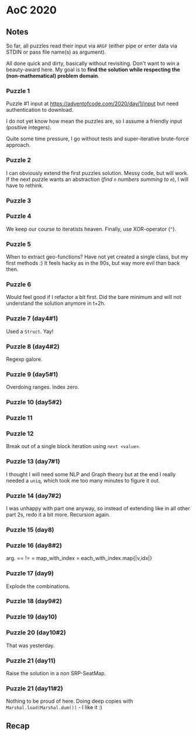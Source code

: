 # AoC 2020

## Notes

So far, all puzzles read their input via `ARGF` (either pipe or enter data via
STDIN  or pass file name(s) as argument).

All done quick and dirty, basically without revisiting.  Don't want to win a
beauty-award here. My goal is to **find the solution while respecting the
(non-mathematical) problem domain**.

### Puzzle 1

Puzzle #1 input at https://adventofcode.com/2020/day/1/input but need
authentication to download.

I do not yet know how mean the puzzles are, so I assume a friendly input
(positive integers).

Quite some time pressure, I go without tests and super-iterative brute-force approach.

### Puzzle 2

I can obviously extend the first puzzles solution.  Messy code, but will work.
If the next puzzle wants an abstraction (*find `n` numbers summing to `m`*), I
will have to rethink.

### Puzzle 3
### Puzzle 4
We keep our course to iteratists heaven. Finally, use XOR-operator (`^`).

### Puzzle 5
When to extract geo-functions?  Have not yet created a single class, but my
first methods :)
It feels hacky as in the 90s, but way more evil than back then.

### Puzzle 6
Would feel good if I refactor a bit first. Did the bare minimum and will not
understand the solution anymore in t+2h.

### Puzzle 7 (day4#1)
Used a `Struct`. Yay!

### Puzzle 8 (day4#2)
Regexp galore.

### Puzzle 9 (day5#1)
Overdoing ranges. Index zero.
### Puzzle 10 (day5#2)

### Puzzle 11
### Puzzle 12
Break out of a single block iteration using `next <value>`.

### Puzzle 13 (day7#1)
I thought I will need some NLP and Graph theory but at the end I really needed
a `uniq`, which took me too many minutes to figure it out.
### Puzzle 14 (day7#2)
I was unhappy with part one anyway, so instead of extending like in all other
part 2s, redo it a bit more. Recursion again.

### Puzzle 15 (day8)
### Puzzle 16 (day8#2)
arg. == != =
map_with_index = each_with_index.map{|v,idx|}

### Puzzle 17 (day9)
Explode the combinations.
### Puzzle 18 (day9#2)

### Puzzle 19 (day10)
### Puzzle 20 (day10#2)
That was yesterday.

### Puzzle 21 (day11)
Raise the solution in a non SRP-SeatMap.
### Puzzle 21 (day11#2)
Nothing to be proud of here. 
Doing deep copies with `Marshal.load(Marshal.dum())` - I like it :)

## Recap

